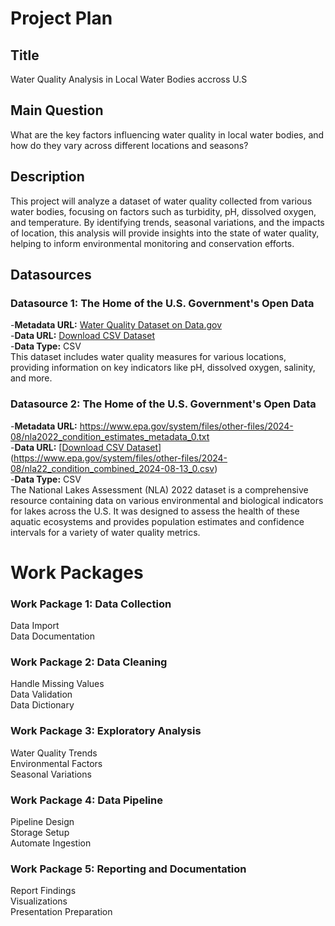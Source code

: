 # Project Plan

## Title
Water Quality Analysis in Local Water Bodies accross U.S

## Main Question
What are the key factors influencing water quality in local water bodies, and how do they vary across different locations and seasons?

## Description
This project will analyze a dataset of water quality collected from various water bodies, focusing on factors such as turbidity, pH, dissolved oxygen, and temperature. By identifying trends, seasonal variations, and the impacts of location, this analysis will provide insights into the state of water quality, helping to inform environmental monitoring and conservation efforts.

## Datasources
### Datasource 1: The Home of the U.S. Government's Open Data
-**Metadata URL:** [Water Quality Dataset on Data.gov](https://catalog.data.gov/dataset/water-quality-data-41c5e)<br />
-**Data URL:** [Download CSV Dataset](https://ecos.fws.gov/ServCat/DownloadFile/173741?Reference=117348)<br />
-**Data Type:** CSV<br />
This dataset includes water quality measures for various locations, providing information on key indicators like pH, dissolved oxygen, salinity, and more.

### Datasource 2: The Home of the U.S. Government's Open Data
-**Metadata URL:** https://www.epa.gov/system/files/other-files/2024-08/nla2022_condition_estimates_metadata_0.txt<br />
-**Data URL:** [[Download CSV Dataset](https://ecos.fws.gov/ServCat/DownloadFile/173741?Reference=117348)](https://www.epa.gov/system/files/other-files/2024-08/nla22_condition_combined_2024-08-13_0.csv)<br />
-**Data Type:** CSV<br />
The National Lakes Assessment (NLA) 2022 dataset is a comprehensive resource containing data on various environmental and biological indicators for lakes across the U.S. It was designed to assess the health of these aquatic ecosystems and provides population estimates and confidence intervals for a variety of water quality metrics.

# Work Packages

### Work Package 1: Data Collection
Data Import<br />
Data Documentation
### Work Package 2: Data Cleaning
Handle Missing Values<br />
Data Validation<br />
Data Dictionary
### Work Package 3: Exploratory Analysis
Water Quality Trends<br />
Environmental Factors<br />
Seasonal Variations
### Work Package 4: Data Pipeline
Pipeline Design<br />
Storage Setup<br />
Automate Ingestion
### Work Package 5: Reporting and Documentation
Report Findings <br />
Visualizations<br />
Presentation Preparation
